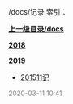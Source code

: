 /docs/记录 索引：


**[上一级目录/docs](/docs/index.md)**

**[2018](/docs/记录/2018/index.md)**

**[2019](/docs/记录/2019/index.md)**

- [201511记](/docs/记录/201511记.md)


<font size=2 color='grey'> 2020-03-11 10:41 </font>
